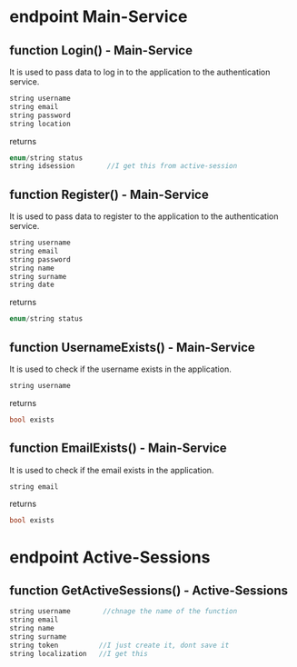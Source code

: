 # endpoint Main-Service

## function Login() - Main-Service
It is used to pass data to log in to the application to the authentication service.
```rust
string username
string email
string password
string location
```
returns
```rust
enum/string status
string idsession        //I get this from active-session
```

## function Register() - Main-Service
It is used to pass data to register to the application to the authentication service.
```rust
string username
string email
string password
string name
string surname
string date
```
returns
```rust
enum/string status
```

## function UsernameExists() - Main-Service
It is used to check if the username exists in the application.
```rust
string username
```
returns
```rust
bool exists
```

## function EmailExists() - Main-Service
It is used to check if the email exists in the application.
```rust
string email
```
returns
```rust
bool exists
```

# endpoint Active-Sessions

## function GetActiveSessions() - Active-Sessions
```rust
string username        //chnage the name of the function
string email
string name
string surname
string token          //I just create it, dont save it
string localization   //I get this
```